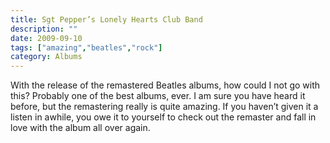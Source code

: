 ```yaml
---
title: Sgt Pepper’s Lonely Hearts Club Band
description: ""
date: 2009-09-10
tags: ["amazing","beatles","rock"]
category: Albums
---
```


With the release of the remastered Beatles albums, how could I not go with this? Probably one of the best albums, ever. I am sure you have heard it before, but the remastering really is quite amazing. If you haven’t given it a listen in awhile, you owe it to yourself to check out the remaster and fall in love with the album all over again.
